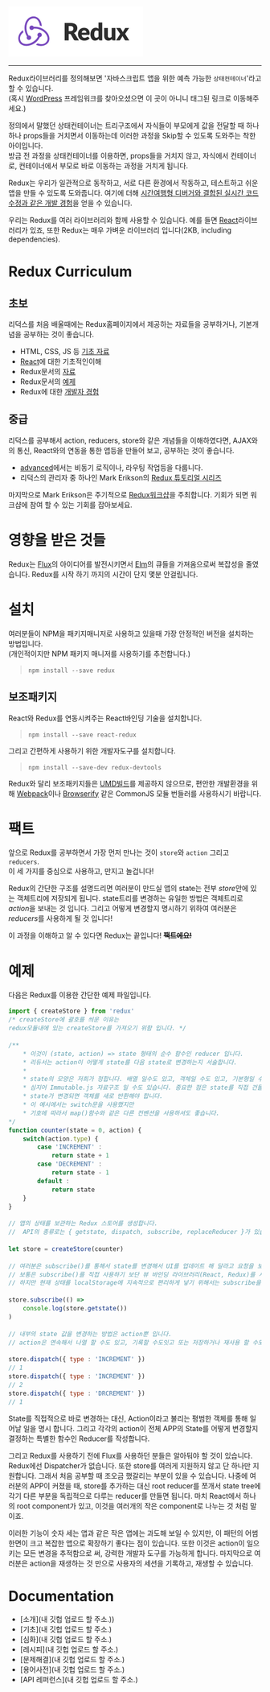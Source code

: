 [![Redux](/image/ReduxIcon.PNG)](https://github.com/reduxjs/redux)

---

Redux라이브러리를 정의해보면 '자바스크립트 앱을 위한 예측 가능한 `상태컨테이너`'라고 할 수 있습니다.  
(혹시 [WordPress](https://reduxframework.com/) 프레임워크를 찾아오셨으면 이 곳이 아니니 태그된 링크로 이동해주세요.)  

정의에서 말했던 상태컨테이너는 트리구조에서 자식들이 부모에게 값을 전달할 때 하나하나 props들을 거치면서 이동하는데 이러한 과정을 Skip할 수 있도록 도와주는 착한 아이입니다.  
방금 전 과정을 상태컨테이너를 이용하면, props들을 거치지 않고, 자식에서 컨테이너로, 컨테이너에서 부모로 바로 이동하는 과정을 거치게 됩니다.  

Redux는 우리가 일관적으로 동작하고, 서로 다른 환경에서 작동하고, 테스트하고 쉬운 앱을 만들 수 있도록 도와줍니다. 여기에 더해 [시간여행형 디버거와 결합된 실시간 코드 수정과 같은 개발 경험](https://github.com/reduxjs/redux-devtools)을 얻을 수 있습니다.

우리는 Redux를 여러 라이브러리와 함께 사용할 수 있습니다. 예를 들면 [React](https://reactjs.org/)라이브러리가 있죠, 또한 Redux는 매우 가벼운 라이브러리 입니다(2KB, including dependencies).

# Redux Curriculum
## 초보
리덕스를 처음 배울때에는 Redux홈페이지에서 제공하는 자료들을 공부하거나, 기본개념을 공부하는 것이 좋습니다.
- HTML, CSS, JS 등 [기초 자료](https://www.w3schools.com/)
- [React](https://reactjs.org/tutorial/tutorial.html)에 대한 기초적인이해
- Redux문서의 [자료](https://redux.js.org/basics)
- Redux문서의 [예제](https://redux.js.org/introduction/examples)
- Redux에 대한 [개발자 경험](https://medium.com/@Dev_Bono/%EB%8B%B9%EC%8B%A0%EC%97%90%EA%B2%8C-redux%EB%8A%94-%ED%95%84%EC%9A%94-%EC%97%86%EC%9D%84%EC%A7%80%EB%8F%84-%EB%AA%A8%EB%A6%85%EB%8B%88%EB%8B%A4-b88dcd175754)

## 중급
리덕스를 공부해서 action, reducers, store와 같은 개념들을 이해하였다면, AJAX와의 통신, React와의 연동을 통한 앱등을 만들어 보고, 공부하는 것이 좋습니다.
- [advanced](https://redux.js.org/advanced)에서는 비동기 로직이나, 라우팅 작업등을 다룹니다.
- 리덕스의 관리자 중 하나인 Mark Erikson의 [Redux 튜토리얼 시리즈](http://blog.isquaredsoftware.com/series/practical-redux/)

마지막으로 Mark Erikson은 주기적으로 [Redux워크샵](https://github.com/reduxjs/redux#redux-workshops)을 주최합니다. 기회가 되면 워크샵에 참여 할 수 있는 기회를 잡아보세요.



# 영향을 받은 것들
Redux는 [Flux](http://facebook.github.io/flux/)의 아이디어를 발전시키면서 [Elm](https://github.com/evancz/elm-architecture-tutorial/)의 큐들을 가져옴으로써 복잡성을 줄였습니다. Redux를 시작 하기 까지의 시간이 단지 몇분 안걸립니다.

# 설치
여러분들이 NPM을 패키지매니저로 사용하고 있을때 가장 안정적인 버전을 설치하는 방법입니다.  
(개인적이지만 NPM 패키지 매니저를 사용하기를 추천합니다.)
>`npm install --save redux`

## 보조패키지
React와 Redux를 연동시켜주는 React바인딩 기술을 설치합니다.
> `npm install --save react-redux`  

그리고 간편하게 사용하기 위한 개발자도구를 설치합니다.
> `npm install --save-dev redux-devtools`  

Redux와 달리 보조패키지들은 [UMD빌드](https://github.com/umdjs/umd)를 제공하지 않으므로, 편안한 개발환경을 위해 [Webpack](https://webpack.js.org/)이나 [Browserify](browserify.org/) 같은 CommonJS 모듈 번들러를 사용하시기 바랍니다.

# 팩트
앞으로 Redux를 공부하면서 가장 먼저 만나는 것이 `store`와 `action` 그리고 `reducers`.  
이 세 가지를 중심으로 사용하고, 만지고 놀겁니다!  

Redux의 간단한 구조를 설명드리면 여러분이 만드실 앱의 state는 전부 *store*안에 있는 객체트리에 저장되게 됩니다. state트리를 변경하는 유일한 방법은 객체트리로 *action*을 보내는 것 입니다. 그리고 어떻게 변경할지 명시하기 위하여 여러분은 *reducers*를 사용하게 될 것 입니다!

이 과정을 이해하고 알 수 있다면 Redux는 끝입니다! 
~~**팩트에요!**~~

# 예제
다음은 Redux를 이용한 간단한 예제 파일입니다.

```js
import { createStore } from 'redux'
/* createStore에 괄호를 씌운 이유는 
redux모듈내에 있는 createStore를 가져오기 위함 입니다. */

/**
    * 이것이 (state, action) => state 형태의 순수 함수인 reducer 입니다.
    * 리듀서는 action이 어떻게 state를 다음 state로 변경하는지 서술합니다.
    * 
    * state의 모양은 저희가 정합니다. 배열 일수도 있고, 객체일 수도 있고, 기본형일 수도 있습니다.
    * 심지어 Immutable.js 자료구조 일 수도 있습니다. 중요한 점은 state를 직접 건들이면 안되며 
    * state가 변경되면 객체를 새로 반환해야 합니다.
    * 이 예시에서는 switch문을 사용했지만
    * 기호에 따라서 map()함수와 같은 다른 컨벤션을 사용하셔도 좋습니다.
*/
function counter(state = 0, action) {
    switch(action.type) {
        case 'INCREMENT' :
            return state + 1
        case 'DECREMENT' :
            return state - 1
        default : 
            return state
    }
}

// 앱의 상태를 보관하는 Redux 스토어를 생성합니다.
//  API의 종류로는 { getstate, dispatch, subscribe, replaceReducer }가 있습니다.

let store = createStore(counter)

// 여러분은 subscribe()를 통해서 state를 변경해서 UI를 업데이트 해 달라고 요청을 보낼 수 있습니다.
// 보통은 subscribe()를 직접 사용하기 보단 뷰 바인딩 라이브러리(React, Redux)를 사용합니다.
// 하지만 현재 상태를 localStorage에 지속적으로 편리하게 넣기 위해서는 subscribe을 사용하는 것이 좋습니다.

store.subscribe(() => 
    console.log(store.getstate())
)

// 내부의 state 값을 변경하는 방법은 action뿐 입니다.
// action은 연속해서 나열 할 수도 있고, 기록할 수도잇고 또는 저장하거나 재사용 할 수도 있습니다.

store.dispatch({ type : 'INCREMENT' })
// 1
store.dispatch({ type : 'INCREMENT' })
// 2
store.dispatch({ type : 'DRCREMENT' })
// 1
```

State를 직접적으로 바로 변경하는 대신, Action이라고 불리는 평범한 객체를 통해 일어날 일을 명시 합니다. 그리고 각각의 action이 전체 APP의 State를 어떻게 변경할지 결정하는 특별한 함수인 Reducer를 작성합니다.

그리고 Redux를 사용하기 전에 Flux를 사용하던 분들은 알아둬야 할 것이 있습니다.
Redux에선 Dispatcher가 없습니다. 또한 store를 여러게 지원하지 않고 단 하나만 지원합니다. 그래서 처음 공부할 때 조오금 했갈리는 부분이 있을 수 있습니다. 나중에 여러분의 APP이 커졌을 때, store를 추가하는 대신 root reducer를 쪼개서 state tree에 각기 다른 부분을 독립적으로 다루는 reducer를 만들면 됩니다. 마치 React에서 하나의 root component가 있고, 이것을 여러개의 작은 component로 나누는 것 처럼 말이죠.

이러한 기능이 숫자 세는 앱과 같은 작은 앱에는 과도해 보일 수 있지만, 이 패턴의 어썸한면이 크고 복잡한 앱으로 확장하기 좋다는 점이 있습니다. 또한 이것은 action이 일으키는 모든 변경을 추적함으로 써, 강력한 개발자 도구를 가능하게 합니다. 마지막으로 여러분은 action을 재생하는 것 만으로 사용자의 세션을 기록하고, 재생할 수 있습니다.

# Documentation

* [소개](내 깃헙 업로드 할 주소.))
* [기초](내 깃헙 업로드 할 주소.)
* [심화](내 깃헙 업로드 할 주소.)
* [레시피](내 깃헙 업로드 할 주소.)
* [문제해결](내 깃헙 업로드 할 주소.)
* [용어사전](내 깃헙 업로드 할 주소.)
* [API 레퍼런스](내 깃헙 업로드 할 주소.)

